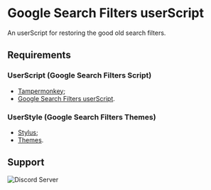 # Google Search Filters userScript
An userScript for restoring the good old search filters.

## Requirements
### UserScript (Google Search Filters Script)
- [Tampermonkey](https://www.tampermonkey.net/);
- [Google Search Filters userScript](https://github.com/brunobits/Google-Search-Filters-userScript/raw/main/old-google-search-filters-restored.user.js).

### UserStyle (Google Search Filters Themes)
- [Stylus](https://github.com/openstyles/stylus#releases);
- [Themes](https://github.com/brunobits/Google-Search-Filters-userScript-Themes).

## Support
![Discord Server](https://discordapp.com/api/guilds/1140065636857421945/widget.png?style=shield)